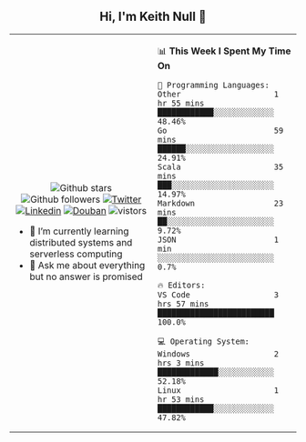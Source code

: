 <h2 align="center"> Hi, I'm Keith Null 👋 </h2>

<table>
    <tr>
        <td valign="center" width="50%">
            <p align="center">
              <img src="https://img.shields.io/github/stars/keithnull?style=social" alt="Github stars" />
              <img src="https://img.shields.io/github/followers/keithnull?style=social" alt="Github followers" />
              <a href="https://twitter.com/_keithnull"><img src="https://img.shields.io/badge/@__keithnull-1DA1F2?style=flat&logo=Twitter&logoColor=white" alt="Twitter"/></a>
              <a href="https://www.linkedin.com/in/wuzhengke/?locale=en_US"><img src="https://img.shields.io/badge/@wuzhengke-0073b1?style=flat&logo=LinkedIn&logoColor=white" alt="Linkedin" /></a>
              <a href="https://www.douban.com/people/keith1"><img src="https://img.shields.io/badge/@keith1-007722?style=flat&logo=Douban&logoColor=white" alt="Douban" /></a>
              <img src="https://visitor-badge.glitch.me/badge?page_id=keithnull" alt="vistors" />
            </p>
            <ul>
                <li>🌱 I’m currently learning distributed systems and serverless computing</li>
                <li>💬 Ask me about everything but no answer is promised</li>
            </ul>
        </td>
       <td valign="top" width="50%">
    
<!--START_SECTION:waka-->
📊 **This Week I Spent My Time On** 

```text
💬 Programming Languages: 
Other                    1 hr 55 mins        ████████████░░░░░░░░░░░░░   48.46% 
Go                       59 mins             ██████░░░░░░░░░░░░░░░░░░░   24.91% 
Scala                    35 mins             ███░░░░░░░░░░░░░░░░░░░░░░   14.97% 
Markdown                 23 mins             ██░░░░░░░░░░░░░░░░░░░░░░░   9.72% 
JSON                     1 min               ░░░░░░░░░░░░░░░░░░░░░░░░░   0.7%

🔥 Editors: 
VS Code                  3 hrs 57 mins       █████████████████████████   100.0%

💻 Operating System: 
Windows                  2 hrs 3 mins        █████████████░░░░░░░░░░░░   52.18% 
Linux                    1 hr 53 mins        ████████████░░░░░░░░░░░░░   47.82%

```


<!--END_SECTION:waka-->
</td></tr>
</table>


